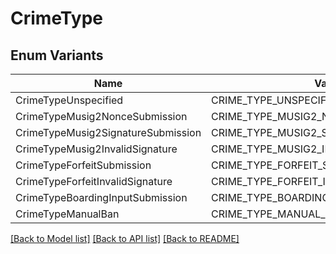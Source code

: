 # CrimeType

## Enum Variants

| Name                               | Value                                  |
| ---------------------------------- | -------------------------------------- |
| CrimeTypeUnspecified               | CRIME_TYPE_UNSPECIFIED                 |
| CrimeTypeMusig2NonceSubmission     | CRIME_TYPE_MUSIG2_NONCE_SUBMISSION     |
| CrimeTypeMusig2SignatureSubmission | CRIME_TYPE_MUSIG2_SIGNATURE_SUBMISSION |
| CrimeTypeMusig2InvalidSignature    | CRIME_TYPE_MUSIG2_INVALID_SIGNATURE    |
| CrimeTypeForfeitSubmission         | CRIME_TYPE_FORFEIT_SUBMISSION          |
| CrimeTypeForfeitInvalidSignature   | CRIME_TYPE_FORFEIT_INVALID_SIGNATURE   |
| CrimeTypeBoardingInputSubmission   | CRIME_TYPE_BOARDING_INPUT_SUBMISSION   |
| CrimeTypeManualBan                 | CRIME_TYPE_MANUAL_BAN                  |

[[Back to Model list]](../README.md#documentation-for-models) [[Back to API list]](../README.md#documentation-for-api-endpoints) [[Back to README]](../README.md)
